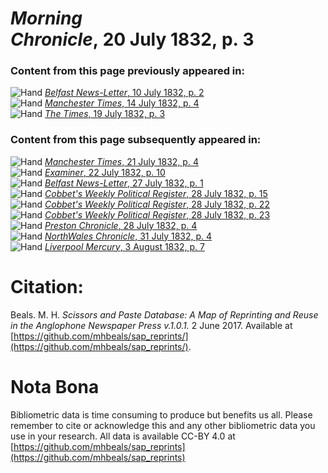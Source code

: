 # *Morning Chronicle*, 20 July 1832, p. 3  
  
### Content from this page previously appeared in:  
![Hand](http://scissorsandpaste.net/wp-content/uploads/2017/06/smallhandpointer.png) [*Belfast News-Letter*, 10 July 1832, p. 2](https://mhbeals.github.io/sap_html/Belfast-News-Letter/Belfast-News-Letter-10-July-1832-p-2)  
![Hand](http://scissorsandpaste.net/wp-content/uploads/2017/06/smallhandpointer.png) [*Manchester Times*, 14 July 1832, p. 4](https://mhbeals.github.io/sap_html/Manchester-Times/Manchester-Times-14-July-1832-p-4)  
![Hand](http://scissorsandpaste.net/wp-content/uploads/2017/06/smallhandpointer.png) [*The Times*, 19 July 1832, p. 3](https://mhbeals.github.io/sap_html/The-Times/The-Times-19-July-1832-p-3)  
  
### Content from this page subsequently appeared in:  
![Hand](http://scissorsandpaste.net/wp-content/uploads/2017/06/smallhandpointer.png) [*Manchester Times*, 21 July 1832, p. 4](https://mhbeals.github.io/sap_html/Manchester-Times/Manchester-Times-21-July-1832-p-4)  
![Hand](http://scissorsandpaste.net/wp-content/uploads/2017/06/smallhandpointer.png) [*Examiner*, 22 July 1832, p. 10](https://mhbeals.github.io/sap_html/Examiner/Examiner-22-July-1832-p-10)  
![Hand](http://scissorsandpaste.net/wp-content/uploads/2017/06/smallhandpointer.png) [*Belfast News-Letter*, 27 July 1832, p. 1](https://mhbeals.github.io/sap_html/Belfast-News-Letter/Belfast-News-Letter-27-July-1832-p-1)  
![Hand](http://scissorsandpaste.net/wp-content/uploads/2017/06/smallhandpointer.png) [*Cobbet's Weekly Political Register*, 28 July 1832, p. 15](https://mhbeals.github.io/sap_html/Cobbet's-Weekly-Political-Register/Cobbet's-Weekly-Political-Register-28-July-1832-p-15)  
![Hand](http://scissorsandpaste.net/wp-content/uploads/2017/06/smallhandpointer.png) [*Cobbet's Weekly Political Register*, 28 July 1832, p. 22](https://mhbeals.github.io/sap_html/Cobbet's-Weekly-Political-Register/Cobbet's-Weekly-Political-Register-28-July-1832-p-22)  
![Hand](http://scissorsandpaste.net/wp-content/uploads/2017/06/smallhandpointer.png) [*Cobbet's Weekly Political Register*, 28 July 1832, p. 23](https://mhbeals.github.io/sap_html/Cobbet's-Weekly-Political-Register/Cobbet's-Weekly-Political-Register-28-July-1832-p-23)  
![Hand](http://scissorsandpaste.net/wp-content/uploads/2017/06/smallhandpointer.png) [*Preston Chronicle*, 28 July 1832, p. 4](https://mhbeals.github.io/sap_html/Preston-Chronicle/Preston-Chronicle-28-July-1832-p-4)  
![Hand](http://scissorsandpaste.net/wp-content/uploads/2017/06/smallhandpointer.png) [*NorthWales Chronicle*, 31 July 1832, p. 4](https://mhbeals.github.io/sap_html/NorthWales-Chronicle/NorthWales-Chronicle-31-July-1832-p-4)  
![Hand](http://scissorsandpaste.net/wp-content/uploads/2017/06/smallhandpointer.png) [*Liverpool Mercury*, 3 August 1832, p. 7](https://mhbeals.github.io/sap_html/Liverpool-Mercury/Liverpool-Mercury-3-August-1832-p-7)  


# Citation: 

Beals. M. H. *Scissors and Paste Database: A Map of Reprinting and Reuse in the Anglophone Newspaper Press v.1.0.1.* 2 June 2017. Available at [https://github.com/mhbeals/sap_reprints/](https://github.com/mhbeals/sap_reprints/). 

# Nota Bona

Bibliometric data is time consuming to produce but benefits us all. Please remember to cite or acknowledge this and any other bibliometric data you use in your research. All data is available CC-BY 4.0 at [https://github.com/mhbeals/sap_reprints](https://github.com/mhbeals/sap_reprints)